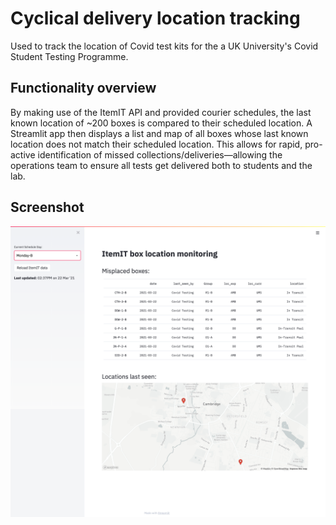 # Cyclical delivery location tracking

Used to track the location of Covid test kits for the a UK University's Covid Student Testing Programme.

## Functionality overview

By making use of the ItemIT API and provided courier schedules, the last known location of ~200 boxes is compared to their scheduled location. A Streamlit app then displays a list and map of all boxes whose last known location does not match their scheduled location. This allows for rapid, pro-active identification of missed collections/deliveries—allowing the operations team to ensure all tests get delivered both to students and the lab.

## Screenshot

![](screencapture.png)

